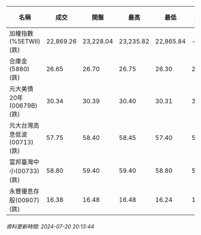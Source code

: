 | 名稱 | 成交 | 開盤 | 最高 | 最低 | 均價 | 成交金額(億) | 昨收 | 漲跌幅 | 漲跌 | 總量 | 昨量 | 振幅 |
| -------- | -------- | -------- | -------- |-------- | -------- | -------- |-------- |-------- |-------- | -------- | -------- |-------- |
|加權指數(%5ETWII) (跌)|22,869.26|23,228.04|23,235.82|22,865.84|-|5,375.64|23,398.47|2.26%|529.21|11,185,143|0|1.58%|
|合庫金(5880) (跌)|26.65|26.70|26.75|26.30|26.51|3.67|26.80|0.56%|0.15|13,849|15,356|1.68%|
|元大美債20年(00679B) (跌)|30.34|30.39|30.40|30.31|30.36|17.41|30.39|0.16%|0.05|57,363|52,376|0.30%|
|元大台灣高息低波(00713) (跌)|57.75|58.40|58.45|57.40|57.78|14.89|58.65|1.53%|0.90|25,776|10,671|1.79%|
|富邦臺灣中小(00733) (跌)|58.80|59.40|59.40|58.80|59.07|0.962|59.55|1.26%|0.75|1,629|2,046|1.01%|
|永豐優息存股(00907) (跌)|16.38|16.48|16.48|16.24|16.36|0.555|16.58|1.21%|0.20|3,390|3,380|1.45%|
###### 資料更新時間: 2024-07-20 20:13:44